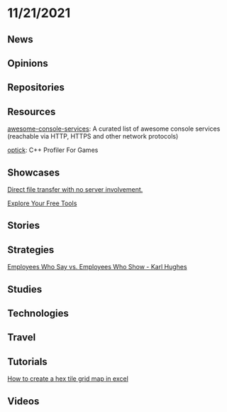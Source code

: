 # 11/21/2021

## News

## Opinions

## Repositories

## Resources
[awesome-console-services](https://github.com/chubin/awesome-console-services): A curated list of awesome console services (reachable via HTTP, HTTPS and other network protocols)

[optick](https://github.com/bombomby/optick): C++ Profiler For Games

## Showcases
[Direct file transfer with no server involvement.](http://cend.me/)

[Explore Your Free Tools](https://freetools.dev/)

## Stories


## Strategies
[Employees Who Say vs. Employees Who Show - Karl Hughes](https://www.karllhughes.com/posts/sayers-vs-showers)

## Studies

## Technologies

## Travel

## Tutorials
[How to create a hex tile grid map in excel](https://simplexct.com/how-to-create-a-hex-tile-grid-map-in-excel)

## Videos
